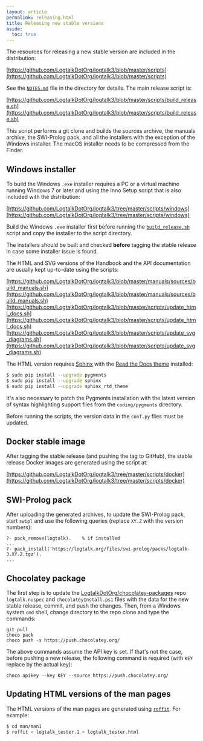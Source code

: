 ```yaml
---
layout: article
permalink: releasing.html
title: Releasing new stable versions
aside:
  toc: true
---
```


The resources for releasing a new stable version are included in the
distribution:

[https://github.com/LogtalkDotOrg/logtalk3/blob/master/scripts](https://github.com/LogtalkDotOrg/logtalk3/blob/master/scripts)

See the [`NOTES.md`](https://github.com/LogtalkDotOrg/logtalk3/blob/master/scripts/NOTES.md)
file in the directory for details. The main release script is:

[https://github.com/LogtalkDotOrg/logtalk3/blob/master/scripts/build_release.sh](https://github.com/LogtalkDotOrg/logtalk3/blob/master/scripts/build_release.sh)

This script performs a git clone and builds the sources archive, the manuals archive, the SWI-Prolog pack, and all the installers with the exception of the Windows installer. The macOS installer needs to be compressed from the Finder.

## Windows installer

To build the Windows `.exe` installer requires a PC or a virtual machine running Windows 7 or later and using the Inno Setup script that is also included with the distribution:

[https://github.com/LogtalkDotOrg/logtalk3/tree/master/scripts/windows](https://github.com/LogtalkDotOrg/logtalk3/tree/master/scripts/windows)

Build the Windows `.exe` installer first before running the
[`build_release.sh`](https://github.com/LogtalkDotOrg/logtalk3/blob/master/scripts/build_release.sh)
script and copy the installer to the script directory.

The installers should be built and checked **before** tagging the stable
release in case some installer issue is found.

The HTML and SVG versions of the Handbook and the API documentation are usually kept
up-to-date using the scripts:

[https://github.com/LogtalkDotOrg/logtalk3/blob/master/manuals/sources/build_manuals.sh](https://github.com/LogtalkDotOrg/logtalk3/blob/master/manuals/sources/build_manuals.sh)
[https://github.com/LogtalkDotOrg/logtalk3/blob/master/scripts/update_html_docs.sh](https://github.com/LogtalkDotOrg/logtalk3/blob/master/scripts/update_html_docs.sh)
[https://github.com/LogtalkDotOrg/logtalk3/blob/master/scripts/update_svg_diagrams.sh](https://github.com/LogtalkDotOrg/logtalk3/blob/master/scripts/update_svg_diagrams.sh)

The HTML version requires [Sphinx](http://sphinx-doc.org/) with the
[Read the Docs theme](https://github.com/rtfd/sphinx_rtd_theme) installed:

```bash
$ sudo pip install --upgrade pygments
$ sudo pip install --upgrade sphinx
$ sudo pip install --upgrade sphinx_rtd_theme
```

It's also necessary to patch the Pygments installation with the latest version of syntax highlighting support files from the `coding/pygments` directory.

Before running the scripts, the version data in the `conf.py` files must be updated.

## Docker stable image

After tagging the stable release (and pushing the tag to GitHub), the stable release Docker images are generated using the script at:

[https://github.com/LogtalkDotOrg/logtalk3/tree/master/scripts/docker](https://github.com/LogtalkDotOrg/logtalk3/tree/master/scripts/docker)

## SWI-Prolog pack

After uploading the generated archives, to update the SWI-Prolog pack, start `swipl` and use the following queries (replace `XY.Z` with the version numbers):

```logtalk
?- pack_remove(logtalk).    % if installed
...
?- pack_install('https://logtalk.org/files/swi-prolog/packs/logtalk-3.XY.Z.tgz').
...
```

## Chocolatey package

The first step is to update the [LogtalkDotOrg/chocolatey-packages](https://github.com/LogtalkDotOrg/chocolatey-packages) repo `logtalk.nuspec` and `chocolateyInstall.ps1` files with the data for the new stable release, commit, and push the changes. Then, from a Windows system `cmd` shell, change directory to the repo clone and type the commands:

```text
git pull
choco pack
choco push -s https://push.chocolatey.org/
```

The above commands assume the API key is set. If that's not the case, before pushing a new release, the following command is required (with `KEY` replace by the actual key):

```
choco apikey --key KEY --source https://push.chocolatey.org/
```

## Updating HTML versions of the man pages

The HTML versions of the man pages are generated using [`roffit`](https://github.com/bagder/roffit).
For example:

```bash
$ cd man/man1
$ roffit < logtalk_tester.1 > logtalk_tester.html
```
